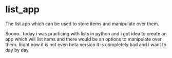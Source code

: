 # list_app
The list app which can be used to store items and manipulate over them.

Soooo.. today i was practicing with lists in python and i got idea to create an app which will list items and there would be an options to manipulate over them. Right now it is not even beta version it is completely bad and i want to day by day
